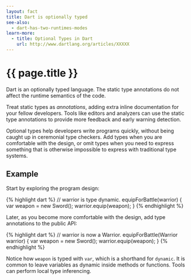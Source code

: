 ```yaml
---
layout: fact
title: Dart is optionally typed
see-also:
  - dart-has-two-runtimes-modes
learn-more:
  - title: Optional Types in Dart
    url: http://www.dartlang.org/articles/XXXXX
---
```

# {{ page.title }}

Dart is an optionally typed language. The static type annotations do not
affect the runtime semantics of the code.

Treat static types as _annotations_, adding extra inline documentation
for your fellow developers. Tools like editors and analyzers can use the
static type annotations to provide more feedback and early warning detection.

Optional types help developers write programs quickly, without being
caught up in ceremonial type checkers. Add types when you are comfortable with
the design, or omit types when you need to express something that is otherwise
impossible to express with traditional type systems.

## Example

Start by exploring the program design:

{% highlight dart %}
// warrior is type dynamic.
equipForBattle(warrior) {
  var weapon = new Sword();
  warrior.equip(weapon);
}
{% endhighlight %}

Later, as you become more comfortable with the design,
add type annotations to the public API:

{% highlight dart %}
// warrior is now a Warrior.
equipForBattle(Warrior warrior) {
  var weapon = new Sword();
  warrior.equip(weapon);
}
{% endhighlight %}

Notice how `weapon` is typed with `var`, which is a shorthand for `dynamic`.
It is common to leave variables as dynamic inside methods or functions. Tools
can perform local type inferencing.